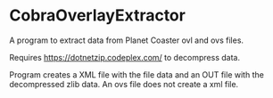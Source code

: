 # CobraOverlayExtractor
A program to extract data from Planet Coaster ovl and ovs files.

Requires https://dotnetzip.codeplex.com/ to decompress data.

Program creates a XML file with the file data and an OUT file with the decompressed zlib data.
An ovs file does not create a xml file.
